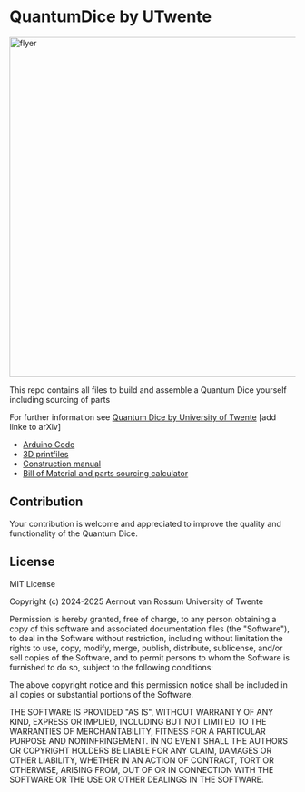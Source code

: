 # QuantumDice by UTwente

<img src="images/Quantum_Dice_Flyer.png" alt="flyer" width="600"/>

This repo contains all files to build and assemble a Quantum Dice yourself including sourcing of parts

For further information see [Quantum Dice by University of Twente](ut.onl/quantumdice) [add linke to arXiv]

- [Arduino Code](https://gitlab.utwente.nl/m7695371/quantumdice-by-utwente/-/tree/main/Arduino?ref_type=heads)
- [3D printfiles](https://gitlab.utwente.nl/m7695371/quantumdice-by-utwente/-/tree/main/3D%20print%20files?ref_type=heads)
- [Construction manual](<3D print files/ConstructionManual.md>)
- [Bill of Material and parts sourcing calculator](<3D print files/parts list quantum dice.xlsx>)

## Contribution

Your contribution is welcome and appreciated to improve the quality and functionality of the Quantum Dice.

## License

MIT License

Copyright (c) 2024-2025 Aernout van Rossum University of Twente

Permission is hereby granted, free of charge, to any person obtaining a copy
of this software and associated documentation files (the "Software"), to deal
in the Software without restriction, including without limitation the rights
to use, copy, modify, merge, publish, distribute, sublicense, and/or sell
copies of the Software, and to permit persons to whom the Software is
furnished to do so, subject to the following conditions:

The above copyright notice and this permission notice shall be included in all
copies or substantial portions of the Software.

THE SOFTWARE IS PROVIDED "AS IS", WITHOUT WARRANTY OF ANY KIND, EXPRESS OR
IMPLIED, INCLUDING BUT NOT LIMITED TO THE WARRANTIES OF MERCHANTABILITY,
FITNESS FOR A PARTICULAR PURPOSE AND NONINFRINGEMENT. IN NO EVENT SHALL THE
AUTHORS OR COPYRIGHT HOLDERS BE LIABLE FOR ANY CLAIM, DAMAGES OR OTHER
LIABILITY, WHETHER IN AN ACTION OF CONTRACT, TORT OR OTHERWISE, ARISING FROM,
OUT OF OR IN CONNECTION WITH THE SOFTWARE OR THE USE OR OTHER DEALINGS IN THE
SOFTWARE.
